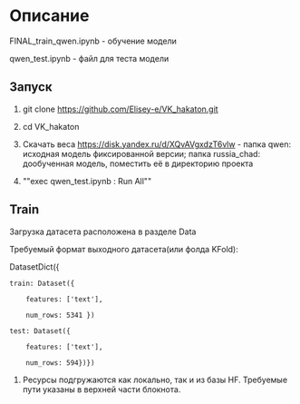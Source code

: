# Описание

FINAL_train_qwen.ipynb - обучение модели

qwen_test.ipynb - файл для теста модели

## Запуск 

1) git clone https://github.com/Elisey-e/VK_hakaton.git

2) cd VK_hakaton

3) Скачать веса https://disk.yandex.ru/d/XQvAVgxdzT6vlw - папка qwen: исходная модель фиксированной версии; папка russia_chad: дообученная модель, поместить её в директорию проекта 

4) ""exec qwen_test.ipynb : Run All""

## Train

Загрузка датасета расположена в разделе Data

Требуемый формат выходного датасета(или фолда KFold):

DatasetDict({

    train: Dataset({
    
        features: ['text'],
        
        num_rows: 5341 })
        
    test: Dataset({
    
        features: ['text'],
        
        num_rows: 594})})


1) Ресурсы подгружаются как локально, так и из базы HF. Требуемые пути указаны в верхней части блокнота.
